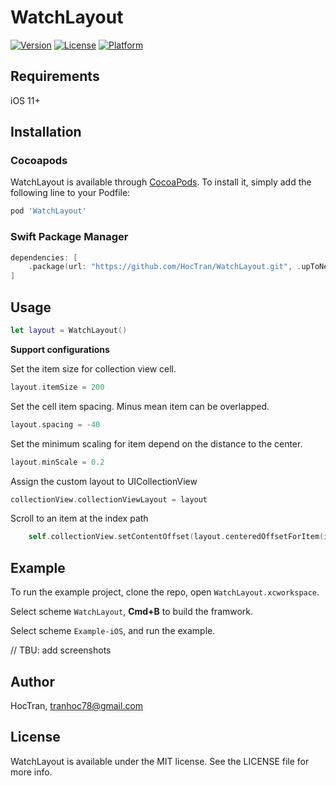 # WatchLayout

[![Version](https://img.shields.io/cocoapods/v/WatchLayout.svg?style=flat)](https://cocoapods.org/pods/WatchLayout)
[![License](https://img.shields.io/cocoapods/l/WatchLayout.svg?style=flat)](https://cocoapods.org/pods/WatchLayout)
[![Platform](https://img.shields.io/cocoapods/p/WatchLayout.svg?style=flat)](https://cocoapods.org/pods/WatchLayout)

## Requirements

iOS 11+

## Installation

### Cocoapods
WatchLayout is available through [CocoaPods](https://cocoapods.org). To install
it, simply add the following line to your Podfile:

```ruby
pod 'WatchLayout'
```

### Swift Package Manager

```swift
dependencies: [
    .package(url: "https://github.com/HocTran/WatchLayout.git", .upToNextMajor(from: "1.0.0"))
]
```

## Usage

```swift
let layout = WatchLayout()
```

**Support configurations**

Set the item size for collection view cell.
```swift
layout.itemSize = 200
```

Set the cell item spacing. Minus mean item can be overlapped.
```swift
layout.spacing = -40
```

Set the minimum scaling for item depend on the distance to the center. 
```swift
layout.minScale = 0.2
```

Assign the custom layout to UICollectionView
```swift
collectionView.collectionViewLayout = layout
```

Scroll to an item at the index path
```swift
    self.collectionView.setContentOffset(layout.centeredOffsetForItem(indexPath: IndexPath(item: 0, section: 0)), animated: true)
```

## Example

To run the example project, clone the repo, open `WatchLayout.xcworkspace`.

Select scheme `WatchLayout`, **Cmd+B** to build the framwork.

Select scheme `Example-iOS`, and run the example.

// TBU: add screenshots

## Author

HocTran, tranhoc78@gmail.com

## License

WatchLayout is available under the MIT license. See the LICENSE file for more info.
